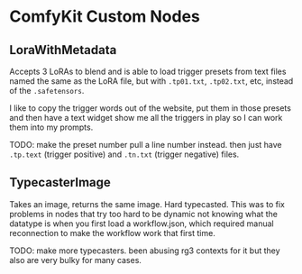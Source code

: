# ComfyKit Custom Nodes

## LoraWithMetadata

Accepts 3 LoRAs to blend and is able to load trigger presets from text files
named the same as the LoRA file, but with `.tp01.txt`, `.tp02.txt`, etc, instead
of the `.safetensors`.

I like to copy the trigger words out of the website, put them in those presets
and then have a text widget show me all the triggers in play so I can work them
into my prompts.

TODO: make the preset number pull a line number instead. then just have
`.tp.text` (trigger positive) and `.tn.txt` (trigger negative) files.

## TypecasterImage

Takes an image, returns the same image. Hard typecasted. This was to fix
problems in nodes that try too hard to be dynamic not knowing what the datatype
is when you first load a workflow.json, which required manual reconnection
to make the workflow work that first time.

TODO: make more typecasters. been abusing rg3 contexts for it but they also are
very bulky for many cases.
